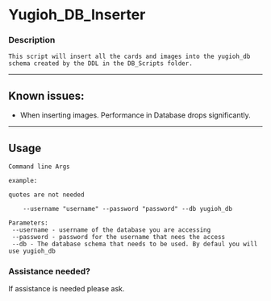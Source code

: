 # Yugioh_DB_Inserter

### Description
    This script will insert all the cards and images into the yugioh_db schema created by the DDL in the DB_Scripts folder. 

___

## Known issues:
- When inserting images. Performance in Database drops significantly.

___
## Usage


    Command line Args

    example: 

    quotes are not needed
        
        --username "username" --password "password" --db yugioh_db

    Parameters:
     --username - username of the database you are accessing
     --password - password for the username that nees the access
     --db - The database schema that needs to be used. By defaul you will use yugioh_db


### Assistance needed?

If assistance is needed please ask.
